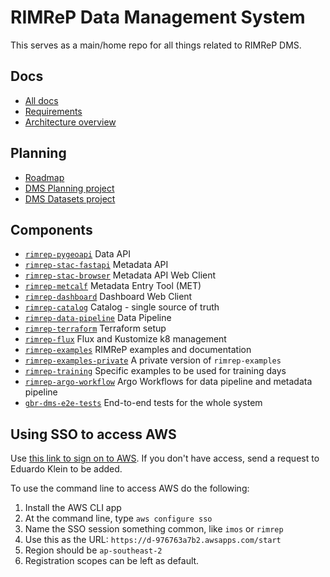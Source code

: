 # RIMReP Data Management System

This serves as a main/home repo for all things related to RIMReP DMS.

## Docs

- [All docs](docs/README.md)
- [Requirements](docs/REQUIREMENTS.md)
- [Architecture overview](./docs/architecture/README.md)

## Planning

- [Roadmap](docs/ROADMAP.md)
- [DMS Planning project](https://github.com/orgs/aodn/projects/25)
- [DMS Datasets project](https://github.com/orgs/aodn/projects/29)

## Components

- [`rimrep-pygeoapi`](https://github.com/aodn/rimrep-pygeoapi) Data API
- [`rimrep-stac-fastapi`](https://github.com/aodn/rimrep-stac-fastapi) Metadata API
- [`rimrep-stac-browser`](https://github.com/aodn/rimrep-stac-browser) Metadata API Web Client
- [`rimrep-metcalf`](https://github.com/aodn/rimrep-metcalf/) Metadata Entry Tool (MET)
- [`rimrep-dashboard`](https://github.com/aodn/rimrep-dashboard) Dashboard Web Client
- [`rimrep-catalog`](https://github.com/aodn/rimrep-catalog) Catalog - single source of truth
- [`rimrep-data-pipeline`](https://github.com/aodn/rimrep-data-pipeline) Data Pipeline
- [`rimrep-terraform`](https://github.com/aodn/rimrep-terraform) Terraform setup
- [`rimrep-flux`](https://github.com/aodn/rimrep-flux) Flux and Kustomize k8 management
- [`rimrep-examples`](https://github.com/aodn/rimrep-examples) RIMReP examples and documentation
- [`rimrep-examples-private`](https://github.com/aodn/rimrep-examples-private) A private version of `rimrep-examples`
- [`rimrep-training`](https://github.com/aodn/rimrep-training) Specific examples to be used for training days
- [`rimrep-argo-workflow`](https://github.com/aodn/rimrep-argo-workflow) Argo Workflows for data pipeline and metadata pipeline
- [`gbr-dms-e2e-tests`](https://github.com/aodn/gbr-dms-e2e-tests) End-to-end tests for the whole system

## Using SSO to access AWS

Use [this link to sign on to AWS](https://sso.aodn.org.au/home/amazon_aws_sso/0oa7nsao8eP5aU9YM5d7/aln1ghfn5xxV7ZPbE1d8).
If you don't have access, send a request to Eduardo Klein to be added.

To use the command line to access AWS do the following:

1. Install the AWS CLI app
2. At the command line, type `aws configure sso`
3. Name the SSO session something common, like `imos` or `rimrep`
4. Use this as the URL: `https://d-976763a7b2.awsapps.com/start`
5. Region should be `ap-southeast-2`
6. Registration scopes can be left as default.
